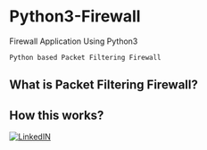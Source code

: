 # Python3-Firewall
Firewall Application Using Python3
    
    Python based Packet Filtering Firewall
    
## What is Packet Filtering Firewall?


## How this works?


[![LinkedIN](https://img.shields.io/badge/LinkedIn-0077B5?style=for-the-badge&logo=linkedin&logoColor=white)](https://www.linkedin.com/in/jadhusan24/)
